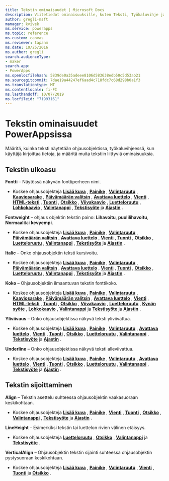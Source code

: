 ```yaml
---
title: Tekstin ominaisuudet | Microsoft Docs
description: Viitetiedot ominaisuuksille, kuten Teksti, Työkaluvihje ja HintText
author: gregli-msft
manager: kvivek
ms.service: powerapps
ms.topic: reference
ms.custom: canvas
ms.reviewer: tapanm
ms.date: 10/25/2016
ms.author: gregli
search.audienceType:
- maker
search.app:
- PowerApps
ms.openlocfilehash: 5839de0a35adeee8106d583638edb50c5d53ab21
ms.sourcegitcommit: 7dae19a44247ef6aad4c718fdc7c68d298b0a1f3
ms.translationtype: MT
ms.contentlocale: fi-FI
ms.lasthandoff: 10/07/2019
ms.locfileid: "71993161"
---
```

# <a name="text-properties-in-powerapps"></a>Tekstin ominaisuudet PowerAppsissa
Määritä, kuinka teksti näytetään ohjausobjektissa, työkaluvihjeessä, kun käyttäjä kirjoittaa tietoja, ja määritä muita tekstiin liittyviä ominaisuuksia.

## <a name="text-appearance"></a>Tekstin ulkoasu
**Fontti** – Näytössä näkyvän fonttiperheen nimi.

* Koskee ohjausobjekteja **[Lisää kuva](control-add-picture.md)** , **[Painike](control-button.md)** , **[Valintaruutu](control-check-box.md)** , **[Kaaviosarake](control-column-line-chart.md)** , **[Päivämäärän valitsin](control-date-picker.md)** , **[Avattava luettelo](control-drop-down.md)** , **[Vienti](control-export-import.md)** , **[HTML-teksti](control-html-text.md)** , **[Tuonti](control-export-import.md)** , **[Otsikko](control-text-box.md)** , **[Viivakaavio](control-column-line-chart.md)** , **[Luetteloruutu](control-list-box.md)** , **[Lohkokaavio](control-pie-chart.md)** , **[Valintanappi](control-radio.md)** , **[Tekstisyöte](control-text-input.md)** ja **[Ajastin](control-timer.md)** .

**Fontweight** – ohjaus objektin tekstin paino: **Lihavoitu**, **puolilihavoitu**, **Normaali**tai **kevyempi**.

* Koskee ohjausobjekteja **[Lisää kuva](control-add-picture.md)** , **[Painike](control-button.md)** , **[Valintaruutu](control-check-box.md)** , **[Päivämäärän valitsin](control-date-picker.md)** , **[Avattava luettelo](control-drop-down.md)** , **[Vienti](control-export-import.md)** , **[Tuonti](control-export-import.md)** , **[Otsikko](control-text-box.md)** , **[Luetteloruutu](control-list-box.md)** , **[Valintanappi](control-radio.md)** , **[Tekstisyöte](control-text-input.md)** ja **[Ajastin](control-timer.md)** .

**Italic** – Onko ohjausobjektin teksti kursivoitu.

* Koskee ohjausobjekteja **[Lisää kuva](control-add-picture.md)** , **[Painike](control-button.md)** , **[Valintaruutu](control-check-box.md)** , **[Päivämäärän valitsin](control-date-picker.md)** , **[Avattava luettelo](control-drop-down.md)** , **[Vienti](control-export-import.md)** , **[Tuonti](control-export-import.md)** , **[Otsikko](control-text-box.md)** , **[Luetteloruutu](control-list-box.md)** , **[Valintanappi](control-radio.md)** , **[Tekstisyöte](control-text-input.md)** ja **[Ajastin](control-timer.md)** .

**Koko** – Ohjausobjektiin ilmaantuvan tekstin fonttikoko.

* Koskee ohjausobjekteja **[Lisää kuva](control-add-picture.md)** , **[Painike](control-button.md)** , **[Valintaruutu](control-check-box.md)** , **[Kaaviosarake](control-column-line-chart.md)** , **[Päivämäärän valitsin](control-date-picker.md)** , **[Avattava luettelo](control-drop-down.md)** , **[Vienti](control-export-import.md)** , **[HTML-teksti](control-html-text.md)** , **[Tuonti](control-export-import.md)** , **[Otsikko](control-text-box.md)** , **[Viivakaavio](control-column-line-chart.md)** , **[Luetteloruutu](control-list-box.md)** , **[Kynän syöte](control-pen-input.md)** , **[Lohkokaavio](control-pie-chart.md)** , **[Valintanappi](control-radio.md)** ja **[Tekstisyöte](control-text-input.md)** ja **[Ajastin](control-timer.md)** .

**Yliviivaus** – Onko ohjausobjektissa näkyvä teksti yliviivattua.

* Koskee ohjausobjekteja **[Lisää kuva](control-add-picture.md)** , **[Painike](control-button.md)** , **[Valintaruutu](control-check-box.md)** , **[Avattava luettelo](control-drop-down.md)** , **[Vienti](control-export-import.md)** , **[Tuonti](control-export-import.md)** , **[Otsikko](control-text-box.md)** , **[Luetteloruutu](control-list-box.md)** , **[Valintanappi](control-radio.md)** , **[Tekstisyöte](control-text-input.md)** ja **[Ajastin](control-timer.md)** .

**Underline** – Onko ohjausobjektissa näkyvä teksti alleviivattua.

* Koskee ohjausobjekteja **[Lisää kuva](control-add-picture.md)** , **[Painike](control-button.md)** , **[Valintaruutu](control-check-box.md)** , **[Avattava luettelo](control-drop-down.md)** , **[Vienti](control-export-import.md)** , **[Tuonti](control-export-import.md)** , **[Otsikko](control-text-box.md)** , **[Luetteloruutu](control-list-box.md)** , **[Valintanappi](control-radio.md)** , **[Tekstisyöte](control-text-input.md)** ja **[Ajastin](control-timer.md)** .

## <a name="text-placement"></a>Tekstin sijoittaminen
**Align** – Tekstin asettelu suhteessa ohjausobjektin vaakasuoraan keskikohtaan.

* Koskee ohjausobjekteja **[Lisää kuva](control-add-picture.md)** , **[Painike](control-button.md)** , **[Vienti](control-export-import.md)** , **[Tuonti](control-export-import.md)** , **[Otsikko](control-text-box.md)** , **[Valintanappi](control-radio.md)** , **[Tekstisyöte](control-text-input.md)** ja **[Ajastin](control-timer.md)** .

**LineHeight** – Esimerkiksi tekstin tai luettelon rivien välinen etäisyys.

* Koskee ohjausobjekteja **[Luetteloruutu](control-list-box.md)** , **[Otsikko](control-text-box.md)** , **[Valintanappi](control-radio.md)** ja **[Tekstisyöte](control-text-input.md)** .

**VerticalAlign** – Ohjausobjektin tekstin sijainti suhteessa ohjausobjektin pystysuoraan keskikohtaan.

* Koskee ohjausobjekteja **[Lisää kuva](control-add-picture.md)** , **[Painike](control-button.md)** , **[Valintaruutu](control-check-box.md)** , **[Vienti](control-export-import.md)** , **[Tuonti](control-export-import.md)** ja **[Otsikko](control-text-box.md)** .

